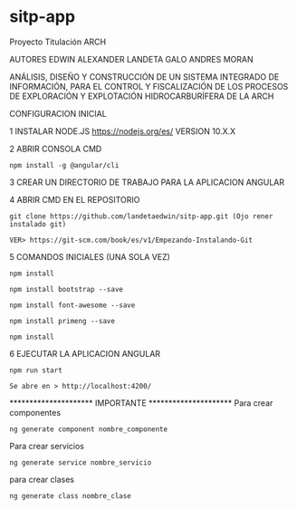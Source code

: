 # sitp-app
Proyecto Titulación ARCH

AUTORES
EDWIN ALEXANDER LANDETA
GALO ANDRES MORAN

ANÁLISIS, DISEÑO Y CONSTRUCCIÓN DE UN SISTEMA INTEGRADO DE INFORMACIÓN, PARA EL CONTROL Y FISCALIZACIÓN DE LOS PROCESOS DE EXPLORACIÓN Y EXPLOTACIÓN HIDROCARBURÍFERA DE LA ARCH	


CONFIGURACION INICIAL

1 INSTALAR NODE.JS https://nodejs.org/es/ VERSION 10.X.X

2 ABRIR CONSOLA CMD 

	npm install -g @angular/cli

3 CREAR UN DIRECTORIO DE TRABAJO PARA LA APLICACION ANGULAR

4 ABRIR CMD EN EL REPOSITORIO 

	git clone https://github.com/landetaedwin/sitp-app.git (Ojo rener instalado git)

	VER> https://git-scm.com/book/es/v1/Empezando-Instalando-Git
	
5 COMANDOS INICIALES (UNA SOLA VEZ)

	npm install

	npm install bootstrap --save 

	npm install font-awesome --save

	npm install primeng --save

	npm install
	
6 EJECUTAR LA APLICACION ANGULAR

	npm run start

	Se abre en > http://localhost:4200/
	
	
*********************   IMPORTANTE   *********************
Para crear componentes

	ng generate component nombre_componente

Para crear servicios

	ng generate service nombre_servicio

para crear clases

	ng generate class nombre_clase



	
	
